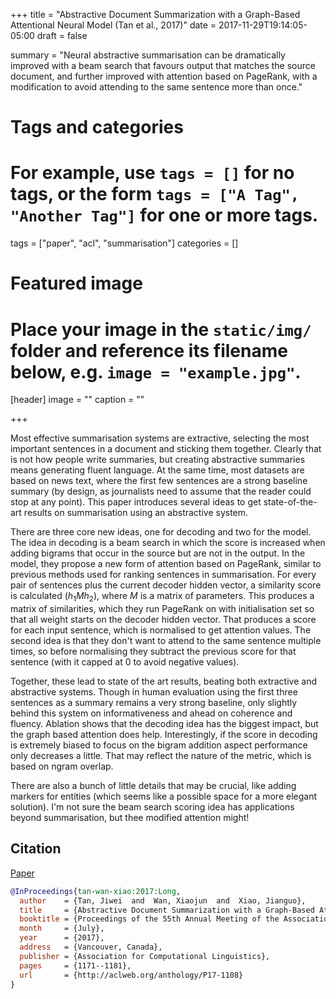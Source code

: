 +++
title = "Abstractive Document Summarization with a Graph-Based Attentional Neural Model (Tan et al., 2017)"
date = 2017-11-29T19:14:05-05:00
draft = false

summary = "Neural abstractive summarisation can be dramatically improved with a beam search that favours output that matches the source document, and further improved with attention based on PageRank, with a modification to avoid attending to the same sentence more than once."

# Tags and categories
# For example, use `tags = []` for no tags, or the form `tags = ["A Tag", "Another Tag"]` for one or more tags.
tags = ["paper", "acl", "summarisation"]
categories = []

# Featured image
# Place your image in the `static/img/` folder and reference its filename below, e.g. `image = "example.jpg"`.
[header]
image = ""
caption = ""

+++

Most effective summarisation systems are extractive, selecting the most important sentences in a document and sticking them together.
Clearly that is not how people write summaries, but creating abstractive summaries means generating fluent language.
At the same time, most datasets are based on news text, where the first few sentences are a strong baseline summary (by design, as journalists need to assume that the reader could stop at any point).
This paper introduces several ideas to get state-of-the-art results on summarisation using an abstractive system.

There are three core new ideas, one for decoding and two for the model.
The idea in decoding is a beam search in which the score is increased when adding bigrams that occur in the source but are not in the output.
In the model, they propose a new form of attention based on PageRank, similar to previous methods used for ranking sentences in summarisation.
For every pair of sentences plus the current decoder hidden vector, a similarity score is calculated ($h_1 M h_2$), where $M$ is a matrix of parameters.
This produces a matrix of similarities, which they run PageRank on with initialisation set so that all weight starts on the decoder hidden vector.
That produces a score for each input sentence, which is normalised to get attention values.
The second idea is that they don't want to attend to the same sentence multiple times, so before normalising they subtract the previous score for that sentence (with it capped at 0 to avoid negative values).

Together, these lead to state of the art results, beating both extractive and abstractive systems.
Though in human evaluation using the first three sentences as a summary remains a very strong baseline, only slightly behind this system on informativeness and ahead on coherence and fluency.
Ablation shows that the decoding idea has the biggest impact, but the graph based attention does help.
Interestingly, if the score in decoding is extremely biased to focus on the bigram addition aspect performance only decreases a little.
That may reflect the nature of the metric, which is based on ngram overlap.

There are also a bunch of little details that may be crucial, like adding markers for entities (which seems like a possible space for a more elegant solution).
I'm not sure the beam search scoring idea has applications beyond summarisation, but thee modified attention might!

## Citation

[Paper](http://aclweb.org/anthology/P17-1108)

```bibtex
@InProceedings{tan-wan-xiao:2017:Long,
  author    = {Tan, Jiwei  and  Wan, Xiaojun  and  Xiao, Jianguo},
  title     = {Abstractive Document Summarization with a Graph-Based Attentional Neural Model},
  booktitle = {Proceedings of the 55th Annual Meeting of the Association for Computational Linguistics (Volume 1: Long Papers)},
  month     = {July},
  year      = {2017},
  address   = {Vancouver, Canada},
  publisher = {Association for Computational Linguistics},
  pages     = {1171--1181},
  url       = {http://aclweb.org/anthology/P17-1108}
}
```
